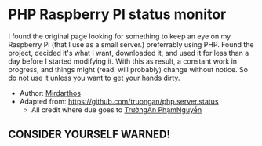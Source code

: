 # PHP Raspberry PI status monitor

I found the original page looking for something to keep an eye on my Raspberry Pi (that I use as a small server.) preferrably using PHP. Found the project, decided it's what I want, downloaded it, and used it for less than a day before I started modifying it. With this as result, a constant work in progress, and things might (read: will probably) change without
notice. So do not use it unless you want to get your hands dirty.

* Author: [Mirdarthos](https://github.com/Mirdarthos)
* Adapted from: https://github.com/truongan/php.server.status
    * All credit where due goes to [TrườngAn PhạmNguyễn](https://github.com/truongan)

## CONSIDER YOURSELF WARNED!
